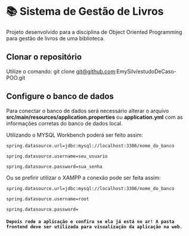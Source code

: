 # 📚 Sistema de Gestão de Livros

Projeto desenvolvido para a disciplina de Object Oriented Programming para gestão de livros de uma biblioteca.

## Clonar o repositório
Utilize o comando: git clone git@github.com:EmySilv/estudoDeCaso-POO.git


## Configure o banco de dados
Para conectar o banco de dados será necessário alterar o arquivo **src/main/resources/application.properties** ou **application.yml** com as informações corretas do banco de dados local.

Utilizando o MYSQL Workbench poderá ser feito assim:

`spring.datasource.url=jdbc:mysql://localhost:3306/nome_do_banco`

`spring.datasource.username=seu_usuario`

`spring.datasource.password=sua_senha`

Ou se prefirir utilizar o XAMPP a conexão pode ser feita assim:

`spring.datasource.url=jdbc:mysql://localhost:3306/nome_do_banco`

`spring.datasource.username=root`

`spring.datasource.password=`


#### `Depois rode a aplicação e confira se ela já está no ar! A pasta frontend deve ser utilizada para visualização da aplicação na web.`
